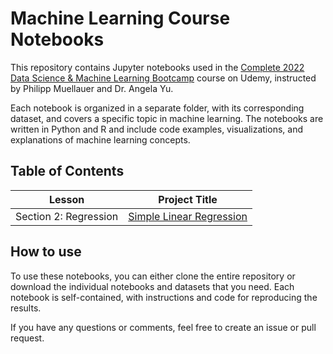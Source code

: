 # Machine Learning Course Notebooks

This repository contains Jupyter notebooks used in the [Complete 2022 Data Science & Machine Learning Bootcamp](https://www.udemy.com/course/python-data-science-machine-learning-bootcamp/) course on Udemy, instructed by Philipp Muellauer and Dr. Angela Yu.

Each notebook is organized in a separate folder, with its corresponding dataset, and covers a specific topic in machine learning. The notebooks are written in Python and R and include code examples, visualizations, and explanations of machine learning concepts.

## Table of Contents

| Lesson | Project Title |
|--------|---------------|
| Section 2: Regression | [Simple Linear Regression](./section-2-regression/linear_regression) |

## How to use

To use these notebooks, you can either clone the entire repository or download the individual notebooks and datasets that you need. Each notebook is self-contained, with instructions and code for reproducing the results.

If you have any questions or comments, feel free to create an issue or pull request.

